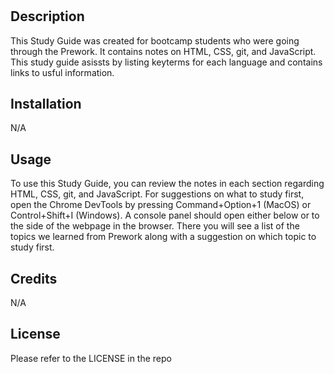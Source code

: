 # <Prework Study Guide>

## Description
This Study Guide was created for bootcamp students who were going through the Prework. It contains notes on HTML, CSS, git, and JavaScript. This study guide asissts by listing keyterms for each language and contains links to usful information. 

## Installation
N/A

## Usage
To use this Study Guide, you can review the notes in each section regarding HTML, CSS, git, and JavaScript. For suggestions on what to study first, open the Chrome DevTools by pressing Command+Option+1 (MacOS) or Control+Shift+I (Windows). A console panel should open either below or to the side of the webpage in the browser. There you will see a list of the topics we learned from Prework along with a suggestion on which topic to study first. 

## Credits
N/A

## License
Please refer to the LICENSE in the repo 
